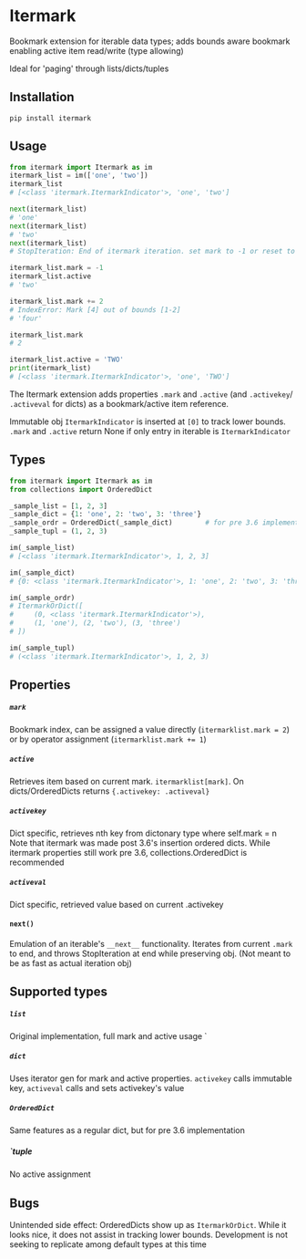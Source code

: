 # Itermark
Bookmark extension for iterable data types; adds bounds aware bookmark
 enabling active item read/write (type allowing)

Ideal for 'paging' through lists/dicts/tuples

## Installation
```
pip install itermark
```

## Usage
 ```python
from itermark import Itermark as im
itermark_list = im(['one', 'two'])
itermark_list
# [<class 'itermark.ItermarkIndicator'>, 'one', 'two']

next(itermark_list)
# 'one'
next(itermark_list)
# 'two'
next(itermark_list)
# StopIteration: End of itermark iteration. set mark to -1 or reset to 1

itermark_list.mark = -1
itermark_list.active
# 'two'

itermark_list.mark += 2
# IndexError: Mark [4] out of bounds [1-2]
# 'four'

itermark_list.mark
# 2

itermark_list.active = 'TWO'
print(itermark_list)
# [<class 'itermark.ItermarkIndicator'>, 'one', 'TWO']
```
The Itermark extension adds properties `.mark` and `.active` (and `.activekey`/
 `.activeval` for dicts) as a bookmark/active item reference. 
 
Immutable obj `ItermarkIndicator` is inserted at `[0]` to track lower
 bounds. `.mark` and `.active` return None if only entry in iterable is
  `ItermarkIndicator`

## Types
```python
from itermark import Itermark as im
from collections import OrderedDict

_sample_list = [1, 2, 3]
_sample_dict = {1: 'one', 2: 'two', 3: 'three'}
_sample_ordr = OrderedDict(_sample_dict)        # for pre 3.6 implementation
_sample_tupl = (1, 2, 3)

im(_sample_list)
# [<class 'itermark.ItermarkIndicator'>, 1, 2, 3]

im(_sample_dict)
# {0: <class 'itermark.ItermarkIndicator'>, 1: 'one', 2: 'two', 3: 'three'}

im(_sample_ordr)
# ItermarkOrDict([
#     (0, <class 'itermark.ItermarkIndicator'>), 
#     (1, 'one'), (2, 'two'), (3, 'three')
# ])

im(_sample_tupl)
# (<class 'itermark.ItermarkIndicator'>, 1, 2, 3)
```

## Properties

##### `mark` 
Bookmark index, can be assigned a value directly (`itermarklist.mark = 2`) or
 by 
 operator assignment (`itermarklist.mark += 1`)

##### `active` 
Retrieves item based on current mark. `itermarklist[mark]`. On dicts/OrderedDicts
 returns `{.activekey: .activeval}` 

##### `activekey` 
Dict specific, retrieves nth key from dictonary type where self.mark = n
 Note that itermark was made post 3.6's insertion ordered dicts. While
  itermark properties still work pre 3.6, collections.OrderedDict is
   recommended

##### `activeval`
Dict specific, retrieved value based on current .activekey 

#### `next()`
Emulation of an iterable's `__next__` functionality. Iterates from current
 `.mark` to end, and throws StopIteration at end while preserving obj. (Not
  meant to be as fast as actual iteration obj)

## Supported types

##### `list`
Original implementation, full mark and active usage
`
##### `dict`
Uses iterator gen for mark and active properties. `activekey` calls immutable
 key, `activeval` calls and sets activekey's value

##### `OrderedDict`
Same features as a regular dict, but for pre 3.6 implementation

##### `tuple
No active assignment 

## Bugs
Unintended side effect: OrderedDicts show up as `ItermarkOrDict`. While it
 looks nice, it does not assist in tracking lower bounds. Development is not
  seeking to replicate among default types at this time
